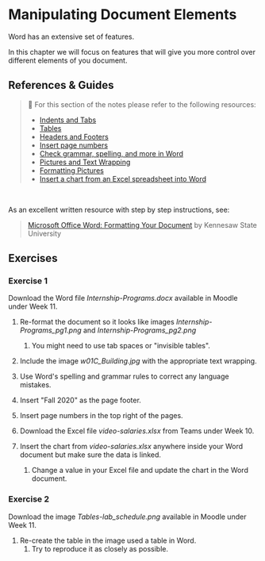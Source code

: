 # Manipulating Document Elements

Word has an extensive set of features.

In this chapter we will focus on features that will give you more control over different elements of you document.

## References & Guides

> 📖 For this section of the notes please refer to the following resources:
>
> - [Indents and Tabs](https://edu.gcfglobal.org/en/word/indents-and-tabs/1/)
> - [Tables](https://edu.gcfglobal.org/en/word/tables/1/)
> - [Headers and Footers](https://edu.gcfglobal.org/en/word/headers-and-footers/1/)
> - [Insert page numbers](https://support.microsoft.com/en-us/office/insert-page-numbers-9f366518-0500-4b45-903d-987d3827c007)
> - [Check grammar, spelling, and more in Word](https://support.microsoft.com/en-us/office/check-grammar-spelling-and-more-in-word-0f43bf32-ccde-40c5-b16a-c6a282c0d251)
> - [Pictures and Text Wrapping](https://edu.gcfglobal.org/en/word/pictures-and-text-wrapping/1/)
> - [Formatting Pictures](https://edu.gcfglobal.org/en/word/formatting-pictures/1/)
> - [Insert a chart from an Excel spreadsheet into Word](https://support.microsoft.com/en-us/office/insert-a-chart-from-an-excel-spreadsheet-into-word-0b4d40a5-3544-4dcd-b28f-ba82a9b9f1e1)

<br>

As an excellent written resource with step by step instructions, see:

> [Microsoft Office Word: Formatting Your Document](https://apps.kennesaw.edu/files/pr_app_uni_cdoc/doc/Word_2016_PC_Formatting_Your_Document.pdf) by Kennesaw State University

## Exercises

### Exercise 1

Download the Word file *Internship-Programs.docx* available in Moodle under Week 11.

1. Re-format the document so it looks like images *Internship-Programs_pg1.png* and *Internship-Programs_pg2.png*
   1. You might need to use tab spaces or "invisible tables".

2. Include the image *w01C_Building.jpg* with the appropriate text wrapping.
3. Use Word's spelling and grammar rules to correct any language mistakes.
4. Insert "Fall 2020" as the page footer.
5. Insert page numbers in the top right of the pages.
6. Download the Excel file *video-salaries.xlsx* from Teams under Week 10.
7. Insert the chart from *video-salaries.xlsx* anywhere inside your Word document but make sure the data is linked.
   1. Change a value in your Excel file and update the chart in the Word document.



### Exercise 2

Download the image *Tables-lab_schedule.png* available in Moodle under Week 11.

1. Re-create the table in the image used a table in Word.
   1. Try to reproduce it as closely as possible.